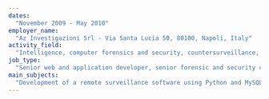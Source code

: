 ```yaml
---
dates:
  "November 2009 - May 2010"
employer_name:
  "Az Investigazioni Srl - Via Santa Lucia 50, 80100, Napoli, Italy"
activity_field:
  "Intelligence, computer forensics and security, countersurveillance, personal investigations"
job_type:
  "Senior web and application developer, senior forensic and security consultant"
main_subjects:
  "Development of a remote surveillance software using Python and MySQL (subject to a non-disclosure agreement; no further details available), penetration and risk management tests."
---
```

